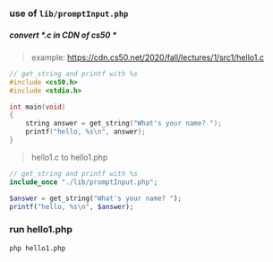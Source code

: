 ### use of `lib/promptInput.php`

##### convert *.c in CDN of cs50 *
> example: https://cdn.cs50.net/2020/fall/lectures/1/src1/hello1.c

```c
// get_string and printf with %s
#include <cs50.h>
#include <stdio.h>

int main(void)
{
    string answer = get_string("What's your name? ");
    printf("hello, %s\n", answer);
}
```
> hello1.c to hello1.php
```php
// get_string and printf with %s
include_once "./lib/promptInput.php";

$answer = get_string("What's your name? ");
printf("hello, %s\n", $answer);
```

### run hello1.php
```bash
php hello1.php
```